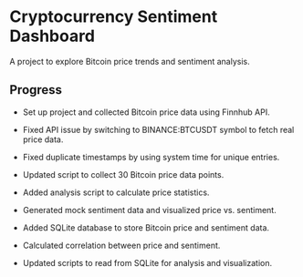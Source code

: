 # Cryptocurrency Sentiment Dashboard
A project to explore Bitcoin price trends and sentiment analysis.

## Progress
  - Set up project and collected Bitcoin price data using Finnhub API.
  - Fixed API issue by switching to BINANCE:BTCUSDT symbol to fetch real price data.
  - Fixed duplicate timestamps by using system time for unique entries.

  - Updated script to collect 30 Bitcoin price data points.
  - Added analysis script to calculate price statistics.
  - Generated mock sentiment data and visualized price vs. sentiment.

  - Added SQLite database to store Bitcoin price and sentiment data.
  - Calculated correlation between price and sentiment.
  - Updated scripts to read from SQLite for analysis and visualization.